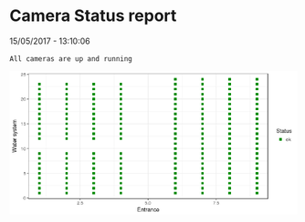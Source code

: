 Camera Status report
================
15/05/2017 - 13:10:06

    All cameras are up and running

![](camreport_files/figure-markdown_github/unnamed-chunk-2-1.png)
